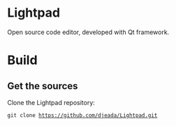 # Lightpad
Open source code editor, developed with Qt framework.

<h1>Build</h1>

<h2>Get the sources</h2>
Clone the Lightpad repository:

<code>git clone https://github.com/djeada/Lightpad.git</code>
